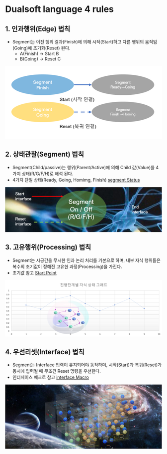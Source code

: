 # Dualsoft language 4 rules


## 1. 인과행위(Edge) 법칙
  - Segment는 이전 행위 결과(Finish)에 의해 시작(Start)하고 다른 행위의 움직임(Going)에 초기화(Reset) 된다.
    -  A(Finish) → Start  B
    -  B(Going) → Reset  C
<img src="IMG/Rule1.png">

## 2. 상태관찰(Segment) 법칙
  - Segment(Child/passive)는 행위(Parent/Active)에 의해 Child 값(Value)를 4가지 상태(R/G/F/H)로 해석 된다.
  - 4가지 단일 상태(Ready, Going, Homimg, Finish)
     [segment Status](Terminologies/segment.md)
<img src="IMG/Rule2.png">

## 3. 고유행위(Processing) 법칙
  - Segment는 시공간을 무시한 인과 논리 처리를 기본으로 하며, 내부 자식 행위들은 복수의 초기값이 정해진 고유한 과정(Processing)을 가진다.
  - 초기값 참고 [Start Point](Terminologies/logging.md) 

<img src="IMG/Rule3.png">

## 4. 우선리셋(Interface) 법칙
  - Segment는 Interface 입력이 유지되어야 동작하며, 시작(Start)과 복귀(Reset)가 동시에 입력될 때 무조건 Reset 명령을 우선한다.
  - 인터페이스 메크로 참고 [interface Macro](Terminologies/logging.md) 
<img src="IMG/Rule4.png">
